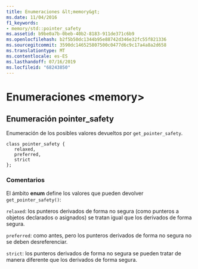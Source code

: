 ```yaml
---
title: Enumeraciones &lt;memory&gt;
ms.date: 11/04/2016
f1_keywords:
- memory/std::pointer_safety
ms.assetid: b9be0a7b-0beb-40b2-8183-911de371c6b9
ms.openlocfilehash: b2f5b50dc1344b95e88742d346e32fc55f821336
ms.sourcegitcommit: 3590dc146525807500c0477d6c9c17a4a8a2d658
ms.translationtype: MT
ms.contentlocale: es-ES
ms.lasthandoff: 07/16/2019
ms.locfileid: "68243850"
---
```

# <a name="ltmemorygt-enums"></a>Enumeraciones &lt;memory&gt;

## <a name="pointer_safety"></a> Enumeración pointer_safety

Enumeración de los posibles valores devueltos por `get_pointer_safety`.

```
class pointer_safety {
   relaxed,
   preferred,
   strict
};
```

### <a name="remarks"></a>Comentarios

El ámbito **enum** define los valores que pueden devolver `get_pointer_safety()`:

`relaxed`: los punteros derivados de forma no segura (como punteros a objetos declarados o asignados) se tratan igual que los derivados de forma segura.

`preferred`: como antes, pero los punteros derivados de forma no segura no se deben desreferenciar.

`strict`: los punteros derivados de forma no segura se pueden tratar de manera diferente que los derivados de forma segura.
